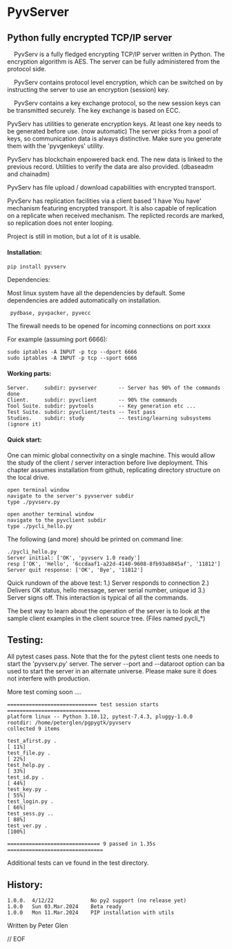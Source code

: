 #  PyvServer
## 	Python fully encrypted TCP/IP server

 &nbsp; &nbsp; PyvServ is a fully fledged encrypting TCP/IP server written in Python. The
encryption algorithm is AES. The server can be fully administered from
the protocol side.

 &nbsp; &nbsp; PyvServ contains protocol level encryption, which can be switched on by
instructing the server to use an encryption (session) key.

 &nbsp; &nbsp; PyvServ contains a key exchange protocol, so the new session keys
can be transmitted securely. The key exchange is based on ECC.

 PyvServ has utilities to generate encryption keys. At least one
key needs to be generated before use. (now automatic) The server picks from
a pool of keys, so communication data is always distinctive. Make sure you
generate them with the 'pyvgenkeys' utility.

 PyvServ has blockchain enpowered back end. The new data is linked to the
previous record. Utilities to verify the data are also provided.
(dbaseadm and chainadm)

 PyvServ has file upload / download capabilities with encrypted transport.

 PyvServ has replication facilities via a client based 'I have You have'
 mechanism featuring encrypted transport. It is also capable of replication
 on a replicate when received mechanism. The replicted records are marked,
 so replication does not enter looping.

 Project is still in motion, but a lot of it is usable.

#### Installation:

    pip install pyvserv

 Dependencies:

 Most linux system have all the dependencies by default. Some dependencies
 are added automatically on installation.

     pydbase, pyvpacker, pyvecc

 The firewall needs to be opened for incoming connections on port xxxx

For example (assuming port 6666):

    sudo iptables -A INPUT -p tcp --dport 6666
    sudo iptables -A INPUT -p tcp --sport 6666

#### Working parts:

    Server.     subdir: pyvserver       -- Server has 90% of the commands done
    Client.     subdir: pyvclient       -- 90% the commands
    Tool Suite. subdir: pyvtools        -- Key generation etc ...
    Test Suite. subdir: pyvclient/tests -- Test pass
    Studies.    subdir: study           -- testing/learning subsystems (ignore it)

#### Quick start:

 One can mimic global connectivity on a single machine. This would allow the study
of the client / server interaction before live deployment. This
chapter assumes installation from github, replicating directory
structure on the local drive.

    open terminal window
    navigate to the server's pyvserver subdir
    type ./pyvserv.py

    open another terminal window
    navigate to the pyvclient subdir
    type ./pycli_hello.py

The following (and more) should be printed on command line:

    ./pycli_hello.py
    Server initial: ['OK', 'pyvserv 1.0 ready']
    resp ['OK', 'Hello', '6ccdaaf1-a22d-4140-9608-8fb93a8845af', '11812']
    Server quit response: ['OK', 'Bye', '11812']

Quick rundown of the above test: 1.) Server responds to connection
2.) Delivers OK status, hello message, server serial number, unique id
3.) Server signs off. This interaction is typical of all the commands.

 The best way to learn about the operation of the server is to look at the
sample client examples in the client source tree. (Files named pycli_*)

## Testing:

 All pytest cases pass. Note that the for the pytest client tests one needs to
 start the 'pyvserv.py' server.
 The server --port and --dataroot option can ba used to start the server in an alternate
 universe.  Please make sure it does not interfere with production.

   More test coming soon ....

    ============================= test session starts ==============================
    platform linux -- Python 3.10.12, pytest-7.4.3, pluggy-1.0.0
    rootdir: /home/peterglen/pgpygtk/pyvserv
    collected 9 items

    test_afirst.py .                                                         [ 11%]
    test_file.py .                                                           [ 22%]
    test_help.py .                                                           [ 33%]
    test_id.py .                                                             [ 44%]
    test_key.py .                                                            [ 55%]
    test_login.py .                                                          [ 66%]
    test_sess.py ..                                                          [ 88%]
    test_ver.py .                                                            [100%]

    ============================== 9 passed in 1.35s ===============================

Additional tests can ve found in the test directory.

## History:

    1.0.0.  4/12/22		       No py2 support (no release yet)
    1.0.0   Sun 03.Mar.2024    Beta ready
    1.0.0   Mon 11.Mar.2024    PIP installation with utils

Written by Peter Glen

// EOF


